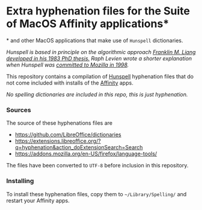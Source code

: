 # Extra hyphenation files for the Suite of MacOS Affinity applications*
\* and other MacOS applications that make use of `Hunspell` dictionaries.

*Hunspell is based in principle on the algorithmic approach [Franklin M. Liang developed in his 1983 PhD thesis.](https://tug.org/docs/liang/)
Raph Levien wrote a shorter explanation when Hunspell was [committed to Mozilla in 1998](https://github.com/hunspell/hyphen/blob/master/README.hyphen).*

This repository contains a compilation of [Hunspell](https://hunspell.github.io) hyphenation files that do not come included with installs of the [Affinity](https://affinity.serif.com/) apps.

*No spelling dictionaries are included in this repo, this is just hyphenation.*

### Sources
The source of these hyphenations files are
* https://github.com/LibreOffice/dictionaries
* https://extensions.libreoffice.org/?q=hyphenation&action_doExtensionSearch=Search
* https://addons.mozilla.org/en-US/firefox/language-tools/

The files have been converted to `UTF-8` before inclusion in this repository.

### Installing
To install these hyphenation files, copy them to `~/Library/Spelling/` and restart your Affinity apps.
